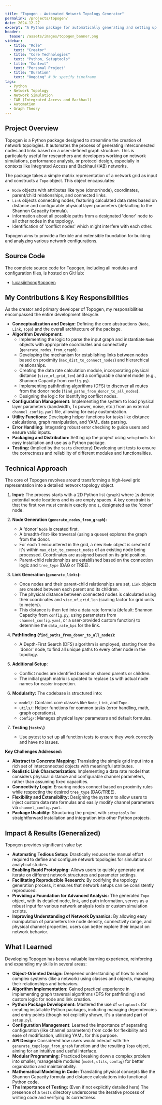 ```yaml
---

title: "Topogen - Automated Network Topology Generator"
permalink: /projects/topogen/
date: 2024-12-27
excerpt: "A Python package for automatically generating and setting up network topologies, particularly for Integrated Access and Backhaul (IAB) scenarios, from a graph-based input."
header:
  teaser: /assets/images/topogen_banner.png
sidebar:
  - title: "Role"
    text: "Creator"
  - title: "Core Technologies"
    text: "Python, Setuptools"
  - title: "Context"
    text: "Personal Project"
  - title: "Duration"
    text: "Ongoing" # Or specify timeframe
tags:
  - Python
  - Network Topology
  - Network Simulation
  - IAB (Integrated Access and Backhaul)
  - Automation
  - Graph Theory
---
```


## Project Overview

Topogen is a Python package designed to streamline the creation of network topologies. It automates the process of generating interconnected nodes and links based on a user-defined graph structure. This is particularly useful for researchers and developers working on network simulations, performance analysis, or protocol design, especially in contexts like Integrated Access and Backhaul (IAB) networks.

The package takes a simple matrix representation of a network grid as input and constructs a `Topo` object. This object encapsulates:
*   `Node` objects with attributes like type (donor/node), coordinates, parent/child relationships, and connected links.
*   `Link` objects connecting nodes, featuring calculated data rates based on distance and configurable physical layer parameters (defaulting to the Shannon Capacity formula).
*   Information about all possible paths from a designated 'donor' node to all other nodes in the topology.
*   Identification of 'conflict nodes' which might interfere with each other.

Topogen aims to provide a flexible and extensible foundation for building and analyzing various network configurations.

## Source Code

The complete source code for Topogen, including all modules and configuration files, is hosted on GitHub:
*   [lucasjinhong/topogen](https://github.com/lucasjinhong/topogen)

## My Contributions & Key Responsibilities

As the creator and primary developer of Topogen, my responsibilities encompassed the entire development lifecycle:

*   **Conceptualization and Design:** Defining the core abstractions (`Node`, `Link`, `Topo`) and the overall architecture of the package.
*   **Algorithm Development:**
    *   Implementing the logic to parse the input graph and instantiate `Node` objects with appropriate coordinates and connectivity (`generate_nodes_from_graph`).
    *   Developing the mechanism for establishing links between nodes based on proximity (`max_dist_to_connect_nodes`) and hierarchical relationships.
    *   Creating the data rate calculation module, incorporating physical distance (`size_of_grid_len`) and a configurable channel model (e.g., Shannon Capacity from `config.py`).
    *   Implementing pathfinding algorithms (DFS) to discover all routes from the donor node (`find_paths_from_donor_to_all_nodes`).
    *   Designing the logic for identifying conflict nodes.
*   **Configuration Management:** Implementing the system to load physical layer parameters (bandwidth, Tx power, noise, etc.) from an external `channel_config.yaml` file, allowing for easy customization.
*   **Utility Functions:** Developing helper functions for tasks like distance calculations, graph manipulation, and YAML data parsing.
*   **Error Handling:** Integrating robust error checking to guide users and ensure valid inputs.
*   **Packaging and Distribution:** Setting up the project using `setuptools` for easy installation and use as a Python package.
*   **Testing:** (Implied by the `tests` directory) Developing unit tests to ensure the correctness and reliability of different modules and functionalities.

## Technical Approach

The core of Topogen revolves around transforming a high-level grid representation into a detailed network topology object.

1.  **Input:** The process starts with a 2D Python list (`graph`) where `1`s denote potential node locations and `0`s are empty spaces. A key constraint is that the first row must contain exactly one `1`, designated as the 'donor' node.

2.  **Node Generation (`generate_nodes_from_graph`):**
    *   A 'donor' `Node` is created first.
    *   A breadth-first-like traversal (using a queue) explores the graph from the donor.
    *   For each `1` encountered in the grid, a new `Node` object is created if it's within `max_dist_to_connect_nodes` of an existing node being processed. Coordinates are assigned based on its grid position.
    *   Parent-child relationships are established based on the connection logic and `tree_type` (DAG or TREE).

3.  **Link Generation (`generate_links`):**
    *   Once nodes and their parent-child relationships are set, `Link` objects are created between each parent and its children.
    *   The physical distance between connected nodes is calculated using their coordinates and `size_of_grid_len` (scaling factor for grid units to meters).
    *   This distance is then fed into a data rate formula (default: Shannon Capacity from `config.py`, using parameters from `channel_config.yaml`, or a user-provided custom function) to determine the `data_rate_bps` for the link.

4.  **Pathfinding (`find_paths_from_donor_to_all_nodes`):**
    *   A Depth-First Search (DFS) algorithm is employed, starting from the 'donor' node, to find all unique paths to every other node in the topology.

5.  **Additional Setup:**
    *   Conflict nodes are identified based on shared parents or children.
    *   The initial graph matrix is updated to replace `1`s with actual node names for easier inspection.

6.  **Modularity:** The codebase is structured into:
    *   `model/`: Contains core classes like `Node`, `Link`, and `Topo`.
    *   `utils/`: Helper functions for common tasks (error handling, math, graph operations).
    *   `config/`: Manages physical layer parameters and default formulas.

7.  **Testing (`tests\`)** 
    *   Use pytest to set up all function tests to ensure they work correctly and have no issues.

**Key Challenges Addressed:**

*   **Abstract to Concrete Mapping:** Translating the simple grid input into a rich set of interconnected objects with meaningful attributes.
*   **Realistic Link Characterization:** Implementing a data rate model that considers physical distance and configurable channel parameters, rather than assuming fixed capacities.
*   **Connectivity Logic:** Ensuring nodes connect based on proximity rules while respecting the desired `tree_type` (DAG/TREE).
*   **Flexibility and Extensibility:** Designing the system to allow users to inject custom data rate formulas and easily modify channel parameters via `channel_config.yaml`.
*   **Package Usability:** Structuring the project with `setuptools` for straightforward installation and integration into other Python projects.

## Impact & Results (Generalized)

Topogen provides significant value by:

*   **Automating Tedious Setup:** Drastically reduces the manual effort required to define and configure network topologies for simulations or analytical studies.
*   **Enabling Rapid Prototyping:** Allows users to quickly generate and iterate on different network structures and parameter settings.
*   **Facilitating Reproducible Research:** By codifying the topology generation process, it ensures that network setups can be consistently reproduced.
*   **Providing a Foundation for Advanced Analysis:** The generated `Topo` object, with its detailed node, link, and path information, serves as a robust input for various network analysis tools or custom simulation scripts.
*   **Improving Understanding of Network Dynamics:** By allowing easy manipulation of parameters like node density, connectivity range, and physical channel properties, users can better explore their impact on network behavior.

## What I Learned

Developing Topogen has been a valuable learning experience, reinforcing and expanding my skills in several areas:

*   **Object-Oriented Design:** Deepened understanding of how to model complex systems (like a network) using classes and objects, managing their relationships and behaviors.
*   **Algorithm Implementation:** Gained practical experience in implementing graph traversal algorithms (DFS for pathfinding) and custom logic for node and link creation.
*   **Python Package Development:** Mastered the use of `setuptools` for creating installable Python packages, including managing dependencies and entry points (though not explicitly shown, it's a standard part of `setup.py`).
*   **Configuration Management:** Learned the importance of separating configuration (like channel parameters) from code for flexibility and ease of modification, utilizing YAML for this purpose.
*   **API Design:** Considered how users would interact with the `generate_topology_from_graph` function and the resulting `Topo` object, aiming for an intuitive and useful interface.
*   **Modular Programming:** Practiced breaking down a complex problem into smaller, manageable modules (`model`, `utils`, `config`) for better organization and maintainability.
*   **Mathematical Modeling in Code:** Translating physical concepts like the Shannon Capacity formula and distance calculations into functional Python code.
*   **The Importance of Testing:** (Even if not explicitly detailed here) The presence of a `tests` directory underscores the iterative process of writing code and verifying its correctness.